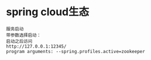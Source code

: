 # spring cloud生态
```
服务启动
带参数选择启动：
启动之后访问
http://127.0.0.1:12345/
program arguments: --spring.profiles.active=zookeeper

```


